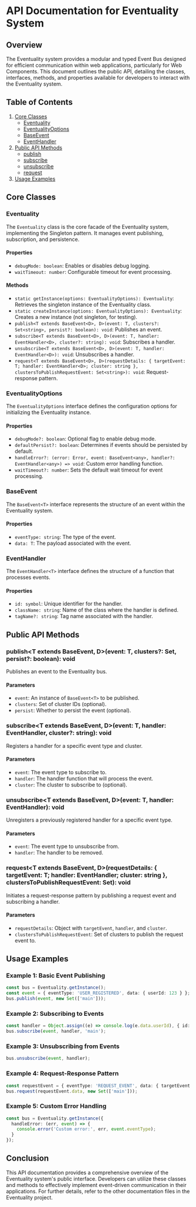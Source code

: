 # API Documentation for Eventuality System

## Overview

The Eventuality system provides a modular and typed Event Bus designed for efficient communication within web applications, particularly for Web Components. This document outlines the public API, detailing the classes, interfaces, methods, and properties available for developers to interact with the Eventuality system.

## Table of Contents

1. [Core Classes](#core-classes)
   - [Eventuality](#eventuality)
   - [EventualityOptions](#eventualityoptions)
   - [BaseEvent](#baseevent)
   - [EventHandler](#eventhandler)
2. [Public API Methods](#public-api-methods)
   - [publish](#publish)
   - [subscribe](#subscribe)
   - [unsubscribe](#unsubscribe)
   - [request](#request)
3. [Usage Examples](#usage-examples)

## Core Classes

### Eventuality

The `Eventuality` class is the core facade of the Eventuality system, implementing the Singleton pattern. It manages event publishing, subscription, and persistence.

#### Properties

- `debugMode: boolean`: Enables or disables debug logging.
- `waitTimeout: number`: Configurable timeout for event processing.

#### Methods

- `static getInstance(options: EventualityOptions): Eventuality`: Retrieves the singleton instance of the Eventuality class.
- `static createInstance(options: EventualityOptions): Eventuality`: Creates a new instance (not singleton, for testing).
- `publish<T extends BaseEvent<D>, D>(event: T, clusters?: Set<string>, persist?: boolean): void`: Publishes an event.
- `subscribe<T extends BaseEvent<D>, D>(event: T, handler: EventHandler<D>, cluster?: string): void`: Subscribes a handler.
- `unsubscribe<T extends BaseEvent<D>, D>(event: T, handler: EventHandler<D>): void`: Unsubscribes a handler.
- `request<T extends BaseEvent<D>, D>(requestDetails: { targetEvent: T; handler: EventHandler<D>; cluster: string }, clustersToPublishRequestEvent: Set<string>): void`: Request-response pattern.

### EventualityOptions

The `EventualityOptions` interface defines the configuration options for initializing the Eventuality instance.

#### Properties

- `debugMode?: boolean`: Optional flag to enable debug mode.
- `defaultPersist?: boolean`: Determines if events should be persisted by default.
- `handleError?: (error: Error, event: BaseEvent<any>, handler?: EventHandler<any>) => void`: Custom error handling function.
- `waitTimeout?: number`: Sets the default wait timeout for event processing.

### BaseEvent

The `BaseEvent<T>` interface represents the structure of an event within the Eventuality system.

#### Properties

- `eventType: string`: The type of the event.
- `data: T`: The payload associated with the event.

### EventHandler

The `EventHandler<T>` interface defines the structure of a function that processes events.

#### Properties

- `id: symbol`: Unique identifier for the handler.
- `className: string`: Name of the class where the handler is defined.
- `tagName?: string`: Tag name associated with the handler.

## Public API Methods

### publish<T extends BaseEvent<D>, D>(event: T, clusters?: Set<string>, persist?: boolean): void

Publishes an event to the Eventuality bus.

#### Parameters

- `event`: An instance of `BaseEvent<T>` to be published.
- `clusters`: Set of cluster IDs (optional).
- `persist`: Whether to persist the event (optional).

### subscribe<T extends BaseEvent<D>, D>(event: T, handler: EventHandler<D>, cluster?: string): void

Registers a handler for a specific event type and cluster.

#### Parameters

- `event`: The event type to subscribe to.
- `handler`: The handler function that will process the event.
- `cluster`: The cluster to subscribe to (optional).

### unsubscribe<T extends BaseEvent<D>, D>(event: T, handler: EventHandler<D>): void

Unregisters a previously registered handler for a specific event type.

#### Parameters

- `event`: The event type to unsubscribe from.
- `handler`: The handler to be removed.

### request<T extends BaseEvent<D>, D>(requestDetails: { targetEvent: T; handler: EventHandler<D>; cluster: string }, clustersToPublishRequestEvent: Set<string>): void

Initiates a request-response pattern by publishing a request event and subscribing a handler.

#### Parameters

- `requestDetails`: Object with `targetEvent`, `handler`, and `cluster`.
- `clustersToPublishRequestEvent`: Set of clusters to publish the request event to.

## Usage Examples

### Example 1: Basic Event Publishing

```typescript
const bus = Eventuality.getInstance();
const event = { eventType: 'USER_REGISTERED', data: { userId: 123 } };
bus.publish(event, new Set(['main']));
```

### Example 2: Subscribing to Events

```typescript
const handler = Object.assign((e) => console.log(e.data.userId), { id: Symbol('h'), className: 'UserComponent' });
bus.subscribe(event, handler, 'main');
```

### Example 3: Unsubscribing from Events

```typescript
bus.unsubscribe(event, handler);
```

### Example 4: Request-Response Pattern

```typescript
const requestEvent = { eventType: 'REQUEST_EVENT', data: { targetEvent: event, handler, cluster: 'main' } };
bus.request(requestEvent.data, new Set(['main']));
```

### Example 5: Custom Error Handling

```typescript
const bus = Eventuality.getInstance({
  handleError: (err, event) => {
    console.error('Custom error:', err, event.eventType);
  }
});
```

## Conclusion

This API documentation provides a comprehensive overview of the Eventuality system's public interface. Developers can utilize these classes and methods to effectively implement event-driven communication in their applications. For further details, refer to the other documentation files in the Eventuality project.
